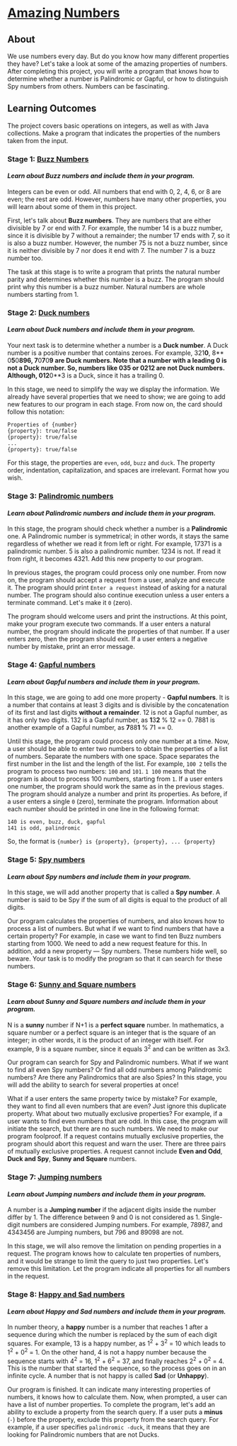 # [Amazing Numbers](https://hyperskill.org/projects/184)

## About

We use numbers every day. But do you know how many different properties they
have? Let's take a look at some of the amazing properties of numbers. After
completing this project, you will write a program that knows how to determine
whether a number is Palindromic or Gapful, or how to distinguish Spy numbers
from others. Numbers can be fascinating.

## Learning Outcomes

The project covers basic operations on integers, as well as with Java
collections. Make a program that indicates the properties of the numbers taken
from the input.

### Stage 1: [Buzz Numbers](https://hyperskill.org/projects/184/stages/931/implement)

#### _Learn about Buzz numbers and include them in your program._

Integers can be even or odd. All numbers that end with 0, 2, 4, 6, or 8 are
even; the rest are odd. However, numbers have many other properties, you will
learn about some of them in this project.

First, let's talk about **Buzz numbers**. They are numbers that are either
divisible by 7 or end with 7. For example, the number 14 is a buzz number,
since it is divisible by 7 without a remainder; the number 17 ends with 7, so
it is also a buzz number. However, the number 75 is not a buzz number, since
it is neither divisible by 7 nor does it end with 7. The number 7 is a buzz
number too.

The task at this stage is to write a program that prints the natural number
parity and determines whether this number is a buzz. The program should print
why this number is a buzz number. Natural numbers are whole numbers starting
from 1.

### Stage 2: [Duck numbers](https://hyperskill.org/projects/184/stages/932/implement)

#### _Learn about Duck numbers and include them in your program._

Your next task is to determine whether a number is a **Duck number**. A Duck
number is a positive number that contains zeroes. For example, 321**0**, 8**
0**5**0**896, 7**0**7**0**9 are Duck numbers. Note that a number with a
leading 0 is not a Duck number. So, numbers like 035 or 0212 are not Duck
numbers. Although, 012**0**3 is a Duck, since it has a trailing 0.

In this stage, we need to simplify the way we display the information. We
already have several properties that we need to show; we are going to add new
features to our program in each stage. From now on, the card should follow
this notation:

```
Properties of {number}
{property}: true/false
{property}: true/false
...
{property}: true/false
```

For this stage, the properties are `even`, `odd`, `buzz` and `duck`. The
property order, indentation, capitalization, and spaces are irrelevant. Format
how you wish.

### Stage 3: [Palindromic numbers](https://hyperskill.org/projects/184/stages/933/implement)

#### _Learn about Palindromic numbers and include them in your program._

In this stage, the program should check whether a number is a
**Palindromic** one. A Palindromic number is symmetrical; in other words, it
stays the same regardless of whether we read it from left or right. For
example, 17371 is a palindromic number. 5 is also a palindromic number. 1234
is not. If read it from right, it becomes 4321. Add this new property to our
program.

In previous stages, the program could process only one number. From now on,
the program should accept a request from a user, analyze and execute it. The
program should print `Enter a request` instead of asking for a natural number.
The program should also continue execution unless a user enters a terminate
command. Let's make it `0` (zero).

The program should welcome users and print the instructions. At this point,
make your program execute two commands. If a user enters a natural number, the
program should indicate the properties of that number. If a user enters zero,
then the program should exit. If a user enters a negative number by mistake,
print an error message.

### Stage 4: [Gapful numbers](https://hyperskill.org/projects/184/stages/934/implement)

#### _Learn about Gapful numbers and include them in your program._

In this stage, we are going to add one more property - **Gapful numbers**. It
is a number that contains at least 3 digits and is divisible by the
concatenation of its first and last digits **without a remainder**. 12 is not
a Gapful number, as it has only two digits. 132 is a Gapful number, as
**1**3**2** % 12 == 0. 7881 is another example of a Gapful number, as
**7**88**1** % 71 == 0.

Until this stage, the program could process only one number at a time. Now, a
user should be able to enter two numbers to obtain the properties of a list of
numbers. Separate the numbers with one space. Space separates the first number
in the list and the length of the list. For example, `100 2`
tells the program to process two numbers: `100` and `101`. `1 100` means that
the program is about to process 100 numbers, starting from `1`. If a user
enters one number, the program should work the same as in the previous stages.
The program should analyze a number and print its properties. As before, if a
user enters a single `0` (zero), terminate the program. Information about each
number should be printed in one line in the following format:

```
140 is even, buzz, duck, gapful
141 is odd, palindromic
```

So, the format is `{number} is {property}, {property}, ... {property}`

### Stage 5: [Spy numbers](https://hyperskill.org/projects/184/stages/935/implement)

#### _Learn about Spy numbers and include them in your program._

In this stage, we will add another property that is called a **Spy number**. A
number is said to be Spy if the sum of all digits is equal to the product of
all digits.

Our program calculates the properties of numbers, and also knows how to
process a list of numbers. But what if we want to find numbers that have a
certain property? For example, in case we want to find ten Buzz numbers
starting from 1000. We need to add a new request feature for this. In
addition, add a new property — Spy numbers. These numbers hide well, so
beware. Your task is to modify the program so that it can search for these
numbers.

### Stage 6: [Sunny and Square numbers](https://hyperskill.org/projects/184/stages/936/implement)

#### _Learn about Sunny and Square numbers and include them in your program._

N is a **sunny** number if N+1 is a **perfect square** number. In mathematics,
a square number or a perfect square is an integer that is the square of an
integer; in other words, it is the product of an integer with itself. For
example, 9 is a square number, since it equals 3<sup>2</sup> and can be
written as 3x3.

Our program can search for Spy and Palindromic numbers. What if we want to
find all even Spy numbers? Or find all odd numbers among Palindromic numbers?
Are there any Palindromics that are also Spies? In this stage, you will add
the ability to search for several properties at once!

What if a user enters the same property twice by mistake? For example, they
want to find all even numbers that are even? Just ignore this duplicate
property. What about two mutually exclusive properties? For example, if a user
wants to find even numbers that are odd. In this case, the program will
initiate the search, but there are no such numbers. We need to make our
program foolproof. If a request contains mutually exclusive properties, the
program should abort this request and warn the user. There are three pairs of
mutually exclusive properties. A request cannot include **Even and Odd**,
**Duck and Spy**, **Sunny and Square** numbers.

### Stage 7: [Jumping numbers](https://hyperskill.org/projects/184/stages/937/implement)

#### _Learn about Jumping numbers and include them in your program._

A number is a **Jumping number** if the adjacent digits inside the number
differ by 1. The difference between 9 and 0 is not considered as 1.
Single-digit numbers are considered Jumping numbers. For example, 78987, and
4343456 are Jumping numbers, but 796 and 89098 are not.

In this stage, we will also remove the limitation on pending properties in a
request. The program knows how to calculate ten properties of numbers, and it
would be strange to limit the query to just two properties. Let's remove this
limitation. Let the program indicate all properties for all numbers in the
request.

### Stage 8: [Happy and Sad numbers](https://hyperskill.org/projects/184/stages/938/implement)

#### _Learn about Happy and Sad numbers and include them in your program._

In number theory, a **happy** number is a number that reaches 1 after a
sequence during which the number is replaced by the sum of each digit squares.
For example, 13 is a happy number, as 1<sup>2</sup> + 3<sup>2</sup>
= 10 which leads to 1<sup>2</sup> + 0<sup>2</sup> = 1. On the other hand, 4 is
not a happy number because the sequence starts with 4<sup>2</sup> = 16, 
1<sup>2</sup> + 6<sup>2</sup> = 37, and finally reaches 2<sup>2</sup> + 
0<sup>2</sup> = 4. This is the number that started the sequence, so the 
process goes on in an infinite cycle. A number that is not happy is called
**Sad** (or **Unhappy**).

Our program is finished. It can indicate many interesting properties of
numbers, it knows how to calculate them. Now, when prompted, a user can have a
list of number properties. To complete the program, let's add an ability to
exclude a property from the search query. If a user puts a **minus** (`-`)
before the property, exclude this property from the search query. For example,
if a user specifies `palindromic -duck`, it means that they are looking for
Palindromic numbers that are not Ducks.